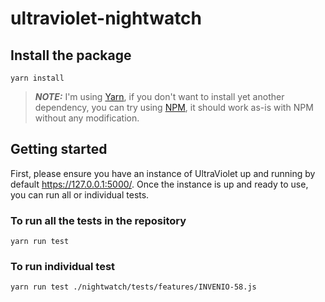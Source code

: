 # ultraviolet-nightwatch

## Install the package

```console
yarn install
```

> **_NOTE:_** I'm using [Yarn](https://yarnpkg.com/), if you don't want to install yet another dependency, you can try using [NPM](https://www.npmjs.com/), it should work as-is with NPM without any modification.

## Getting started

First, please ensure you have an instance of UltraViolet up and running by default https://127.0.0.1:5000/. Once the instance is up and ready to use, you can run all or individual tests.

### To run all the tests in the repository

```console
yarn run test
```

### To run individual test 

```console
yarn run test ./nightwatch/tests/features/INVENIO-58.js
```

